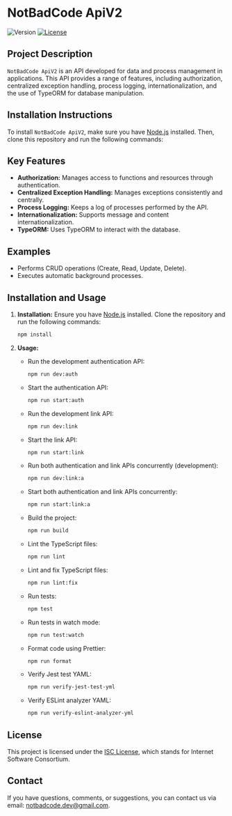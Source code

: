 # NotBadCode ApiV2

![Version](https://img.shields.io/badge/version-1.0.0-blue.svg)
[![License](https://img.shields.io/badge/license-ISC-green.svg)](https://en.wikipedia.org/wiki/ISC_license)

## Project Description

`NotBadCode ApiV2` is an API developed for data and process management in applications. This API provides a range of features, including authorization, centralized exception handling, process logging, internationalization, and the use of TypeORM for database manipulation.

## Installation Instructions

To install `NotBadCode ApiV2`, make sure you have [Node.js](https://nodejs.org/) installed. Then, clone this repository and run the following commands:

## Key Features

-   **Authorization:** Manages access to functions and resources through authentication.
-   **Centralized Exception Handling:** Manages exceptions consistently and centrally.
-   **Process Logging:** Keeps a log of processes performed by the API.
-   **Internationalization:** Supports message and content internationalization.
-   **TypeORM:** Uses TypeORM to interact with the database.

## Examples

-   Performs CRUD operations (Create, Read, Update, Delete).
-   Executes automatic background processes.

## Installation and Usage

1. **Installation:** Ensure you have [Node.js](https://nodejs.org/) installed. Clone the repository and run the following commands:

    ```bash
    npm install
    ```

2. **Usage:**

    - Run the development authentication API:
        ```bash
        npm run dev:auth
        ```
    - Start the authentication API:
        ```bash
        npm run start:auth
        ```
    - Run the development link API:
        ```bash
        npm run dev:link
        ```
    - Start the link API:
        ```bash
        npm run start:link
        ```
    - Run both authentication and link APIs concurrently (development):
        ```bash
        npm run dev:link:a
        ```
    - Start both authentication and link APIs concurrently:
        ```bash
        npm run start:link:a
        ```
    - Build the project:
        ```bash
        npm run build
        ```
    - Lint the TypeScript files:
        ```bash
        npm run lint
        ```
    - Lint and fix TypeScript files:
        ```bash
        npm run lint:fix
        ```
    - Run tests:
        ```bash
        npm test
        ```
    - Run tests in watch mode:
        ```bash
        npm run test:watch
        ```
    - Format code using Prettier:
        ```bash
        npm run format
        ```
    - Verify Jest test YAML:
        ```bash
        npm run verify-jest-test-yml
        ```
    - Verify ESLint analyzer YAML:
        ```bash
        npm run verify-eslint-analyzer-yml
        ```

## License

This project is licensed under the [ISC License](https://en.wikipedia.org/wiki/ISC_license), which stands for Internet Software Consortium.

## Contact

If you have questions, comments, or suggestions, you can contact us via email: [notbadcode.dev@gmail.com](mailto:notbadcode.dev@gmail.com).
